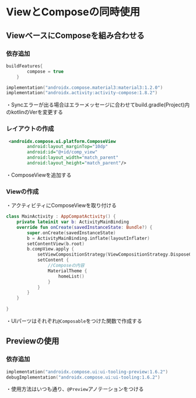 # ViewとComposeの同時使用

## ViewベースにComposeを組み合わせる

### 依存追加

```kotlin
buildFeatures{
        compose = true
    }
```

```kotlin
implementation("androidx.compose.material3:material3:1.2.0")
implementation("androidx.activity:activity-compose:1.8.2")
```

・Syncエラーが出る場合はエラーメッセージに合わせてbuild.gradle(Project)内のkotlinのVerを変更する


### レイアウトの作成

```xml
 <androidx.compose.ui.platform.ComposeView
        android:layout_marginTop="10dp"
        android:id="@+id/comp_view"
        android:layout_width="match_parent"
        android:layout_height="match_parent"/>
```

・ComposeViewを追加する

### Viewの作成

・アクティビティにComposeViewを取り付ける

```kotlin
class MainActivity : AppCompatActivity() {
    private lateinit var b: ActivityMainBinding
    override fun onCreate(savedInstanceState: Bundle?) {
        super.onCreate(savedInstanceState)
        b = ActivityMainBinding.inflate(layoutInflater)
        setContentView(b.root)
        b.compView.apply {
            setViewCompositionStrategy(ViewCompositionStrategy.DisposeOnViewTreeLifecycleDestroyed)
            setContent {
                //Composeの内容
                MaterialTheme {
                    homeList()
                }
            }
        }
    }
    
}
```

・UIパーツはそれぞれ`@Composable`をつけた関数で作成する

## Previewの使用

### 依存追加

```kotlin
implementation("androidx.compose.ui:ui-tooling-preview:1.6.2")
debugImplementation("androidx.compose.ui:ui-tooling:1.6.2")
```

・使用方法はいつも通り、`@Preview`アノテーションをつける
